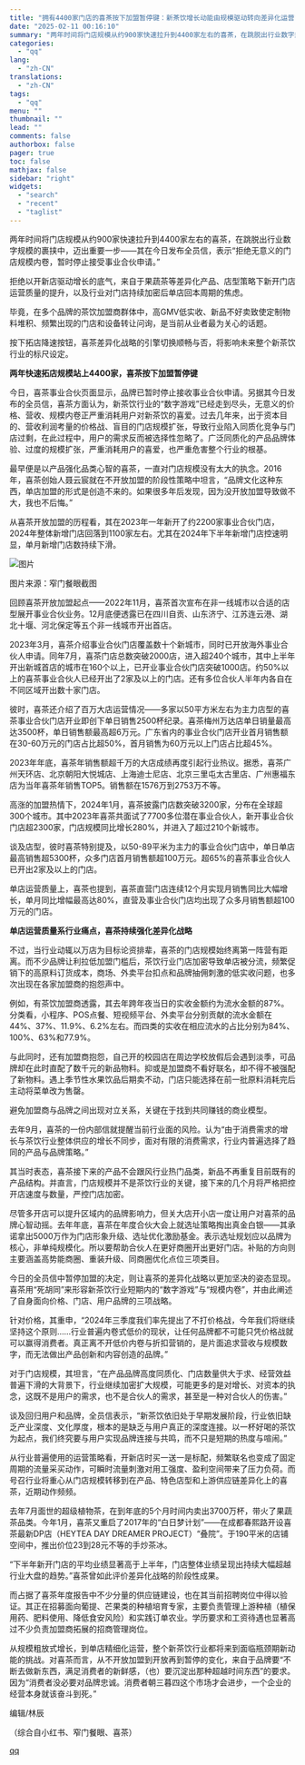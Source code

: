 ```yaml
---
title: "拥有4400家门店的喜茶按下加盟暂停键：新茶饮增长动能由规模驱动转向差异化运营"
date: "2025-02-11 00:16:10"
summary: "两年时间将门店规模从约900家快速拉升到4400家左右的喜茶，在跳脱出行业数字规模的裹挟中，迈出重要..."
categories:
  - "qq"
lang:
  - "zh-CN"
translations:
  - "zh-CN"
tags:
  - "qq"
menu: ""
thumbnail: ""
lead: ""
comments: false
authorbox: false
pager: true
toc: false
mathjax: false
sidebar: "right"
widgets:
  - "search"
  - "recent"
  - "taglist"
---
```


两年时间将门店规模从约900家快速拉升到4400家左右的喜茶，在跳脱出行业数字规模的裹挟中，迈出重要一步——其在今日发布全员信，表示“拒绝无意义的门店规模内卷，暂时停止接受事业合伙申请。”

拒绝以开新店驱动增长的底气，来自于果蔬茶等差异化产品、店型策略下新开门店运营质量的提升，以及行业对门店持续加密后单店回本周期的焦虑。

毕竟，在多个品牌的茶饮加盟商群体中，高GMV低实收、新品不好卖致使定制物料堆积、频繁出现的门店和设备转让问询，是当前从业者最为关心的话题。

按下拓店降速按钮，喜茶差异化战略的引擎切换顺畅与否，将影响未来整个新茶饮行业的标尺设定。

**两年快速拓店规模站上****4400****家，喜茶按下加盟暂停键**

今日，喜茶事业合伙页面显示，品牌已暂时停止接收事业合伙申请。另据其今日发布的全员信，喜茶方面认为，新茶饮行业的“数字游戏”已经走到尽头，无意义的价格、营收、规模内卷正严重消耗用户对新茶饮的喜爱。过去几年来，出于资本目的、营收利润考量的价格战、盲目的门店规模扩张，导致行业陷入同质化竞争与门店过剩，在此过程中，用户的需求反而被选择性忽略了。广泛同质化的产品品牌体验、过度的规模扩张，严重消耗用户的喜爱，也严重危害整个行业的根基。

最早便是以产品强化品类心智的喜茶，一直对门店规模没有太大的执念。2016年，喜茶创始人聂云宸就在不开放加盟的阶段性策略中坦言，“品牌文化这种东西，单店加盟的形式是创造不来的。如果很多年后发现，因为没开放加盟导致做不大，我也不后悔。”

从喜茶开放加盟的历程看，其在2023年一年新开了约2200家事业合伙门店，2024年整体新增门店回落到1100家左右。尤其在2024年下半年新增门店控速明显，单月新增门店数持续下滑。

![图片](https://inews.gtimg.com/om_bt/OZ500Zcn0TnnczGBAGL77P-z9fbCq-1jk9NwmTReLopdMAA/641)

图片来源：窄门餐眼截图

回顾喜茶开放加盟起点——2022年11月，喜茶首次宣布在非一线城市以合适的店型展开事业合伙业务。12月底便透露已在四川自贡、山东济宁、江苏连云港、湖北十堰、河北保定等五个非一线城市开出首店。

2023年3月，喜茶介绍事业合伙门店覆盖数十个新城市，同时已开放海外事业合伙人申请。同年7月，喜茶门店总数突破2000店，进入超240个城市，其中上半年开出新城首店的城市在160个以上，已开业事业合伙门店突破1000店。约50%以上的喜茶事业合伙人已经开出了2家及以上的门店。还有多位合伙人半年内各自在不同区域开出数十家门店。

彼时，喜茶还介绍了百万大店运营情况——多家以50平方米左右为主力店型的喜茶事业合伙门店开业即创下单日销售2500杯纪录。喜茶梅州万达店单日销量最高达3500杯，单日销售额最高超6万元。广东省内的事业合伙门店开业首月销售额在30-60万元的门店占比超50%，首月销售为60万元以上门店占比超45%。

2023年年底，喜茶年销售额超千万的大店成绩再度引起行业热议。据悉，喜茶广州天环店、北京朝阳大悦城店、上海迪士尼店、北京三里屯太古里店、广州惠福东店为当年喜茶年销售TOP5。销售额在1576万到2753万不等。

高涨的加盟热情下，2024年1月，喜茶披露门店数突破3200家，分布在全球超300个城市。其中2023年喜茶共面试了7700多位潜在事业合伙人，新开事业合伙门店超2300家，门店规模同比增长280%，并进入了超过210个新城市。

谈及店型，彼时喜茶特别提及，以50-89平米为主力的事业合伙门店中，单日单店最高销售超5300杯，众多门店首月销售额超100万元。超65%的喜茶事业合伙人已开出2家及以上的门店。

单店运营质量上，喜茶也提到，喜茶直营门店连续12个月实现月销售同比大幅增长，单月同比增幅最高达80%，直营及事业合伙门店均出现了众多月销售额超100万元的门店。

**单店运营质量系行业痛点，喜茶持续强化差异化战略**

不过，当行业动辄以万店为目标论资排辈，喜茶的门店规模始终离第一阵营有距离。而不少品牌让利拉低加盟门槛后，茶饮行业门店加密导致单店被分流，频繁促销下的高原料订货成本，商场、外卖平台扣点和品牌抽佣刺激的低实收问题，也多次出现在各家加盟商的抱怨声中。

例如，有茶饮加盟商透露，其去年跨年夜当日的实收金额约为流水金额的87%。分类看，小程序、POS点餐、短视频平台、外卖平台分别贡献的流水金额在44%、37%、11.9%、6.2%左右。而四类的实收在相应流水的占比分别为84%、100%、63%和77.9%。

与此同时，还有加盟商抱怨，自己开的校园店在周边学校放假后会遇到淡季，可品牌却在此时直配了数千元的新品物料。抑或是加盟商不看好联名，却不得不被强配了新物料。遇上季节性水果饮品后期卖不动，门店只能选择在前一批原料消耗完后主动将菜单改为售罄。

避免加盟商与品牌之间出现对立关系，关键在于找到共同赚钱的商业模型。

去年9月，喜茶的一份内部信就提醒当前行业面的风险。认为“由于消费需求的增长与茶饮行业整体供应的增长不同步，面对有限的消费需求，行业内普遍选择了趋同的产品与品牌策略。”

其当时表态，喜茶接下来的产品不会跟风行业热门品类，新品不再重复目前既有的产品结构。并直言，门店规模并不是茶饮行业的关键，接下来的几个月将严格把控开店速度与数量，严控门店加密。

尽管多开店可以提升区域内的品牌影响力，但关大店开小店一度让用户对喜茶的品牌心智动摇。去年年底，喜茶在年度合伙大会上就选址策略掏出真金白银——其承诺拿出5000万作为门店形象升级、选址优化激励基金。表示选址规划应以品牌为核心，非单纯规模化。所以要帮助合伙人在更好商圈开出更好门店。补贴的方向则主要涵盖高势能商圈、重装升级、同商圈优化点位三项类目。

今日的全员信中暂停加盟的决定，则让喜茶的差异化战略以更加坚决的姿态显现。喜茶用“死胡同”来形容新茶饮行业短期内的“数字游戏”与“规模内卷”，并由此阐述了自身面向价格、门店、用户品牌的三项战略。

针对价格，其重申，“2024年三季度我们率先提出了不打价格战，今年我们将继续坚持这个原则……行业普遍内卷式低价的现状，让任何品牌都不可能只凭价格战就可以赢得消费者。真正离不开低价内卷与折扣营销的，是片面追求营收与规模数字，而无法做出产品创新和内容创造的品牌。”

对于门店规模，其坦言，“在产品品牌高度同质化、门店数量供大于求、经营效益普遍下滑的大背景下，行业继续加密扩大规模，可能更多的是对增长、对资本的执念，这既不是用户的需求，也不是合伙人的需求，甚至是一种对合伙人的伤害。”

谈及回归用户和品牌，全员信表示，“新茶饮依旧处于早期发展阶段，行业依旧缺乏产业深度、文化厚度，根本的是缺乏与用户真正的深度连接。以一杯好喝的茶饮为起点，我们终究要与用户实现品牌连接与共鸣，而不只是短期的热度与喧闹。”

从行业普遍使用的运营策略看，开新店时买一送一是标配，频繁联名也变成了固定周期的流量采买动作，可瞬时流量刺激对用工强度、盈利空间带来了压力负荷。而号召行业将重心从门店规模转移到在产品、特色店型和上游供应链差异化上的喜茶，近期动作频频。

去年7月面世的超级植物茶，在到年底的5个月时间内卖出3700万杯，带火了果蔬茶品类。今年1月，喜茶又重启了2017年的“白日梦计划”——在成都春熙路开设喜茶最新DP店（HEYTEA DAY DREAMER PROJECT）“叠院”。于190平米的店铺空间中，推出价位23到28元不等的手炒茶冰。

“下半年新开门店的平均业绩显著高于上半年，门店整体业绩呈现出持续大幅超越行业大盘的趋势。”喜茶曾如此评价差异化战略的阶段性成果。

而占据了喜茶年度报告中不少分量的供应链建设，也在其当前招聘岗位中得以验证。其正在招募面向葡提、芒果类的种植培育专家，主要负责管理上游种植（植保用药、肥料使用、降低食安风险）和实践订单农业。学历要求和工资待遇也显著高过不少负责加盟商拓展的招商管理岗位。

从规模粗放式增长，到单店精细化运营，整个新茶饮行业都将来到面临瓶颈期新动能的挑战。对喜茶而言，从不开放加盟到开放再到暂停的变化，来自于品牌要“不断去做新东西，满足消费者的新鲜感，（也）要沉淀出那种超越时间东西”的要求。因为“消费者没必要对品牌忠诚。消费者朝三暮四这个市场才会进步，一个企业的经营本身就该奋斗到死。”

编辑/林辰

（综合自小红书、窄门餐眼、喜茶）

[qq](https://new.qq.com/rain/a/20250211A0095G00)
